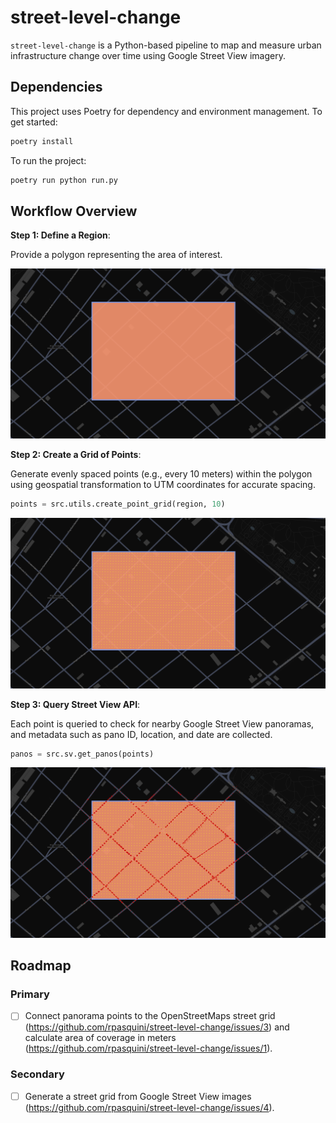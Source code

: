 # street-level-change

`street-level-change` is a Python-based pipeline to map and measure urban infrastructure change over time using Google Street View imagery.

## Dependencies

This project uses Poetry for dependency and environment management. To get started:

```bash
poetry install
```

To run the project:

```bash
poetry run python run.py
```

## Workflow Overview

**Step 1: Define a Region**:

Provide a polygon representing the area of interest.

![Region of interest](./assets/region.png "Region of interest")

**Step 2: Create a Grid of Points**:

Generate evenly spaced points (e.g., every 10 meters) within the polygon using geospatial transformation to UTM coordinates for accurate spacing.

```python
points = src.utils.create_point_grid(region, 10)
```

![Grid of points](./assets/region_points.png "Grid of points")

**Step 3: Query Street View API**:

Each point is queried to check for nearby Google Street View panoramas, and metadata such as pano ID, location, and date are collected.

```python
panos = src.sv.get_panos(points)
```

![Panos](./assets/region_points_panos.png "Resulting panoramas")

## Roadmap

### Primary

- [ ] Connect panorama points to the OpenStreetMaps street grid (https://github.com/rpasquini/street-level-change/issues/3) and calculate area of coverage in meters (https://github.com/rpasquini/street-level-change/issues/1).

### Secondary

- [ ] Generate a street grid from Google Street View images (https://github.com/rpasquini/street-level-change/issues/4).
